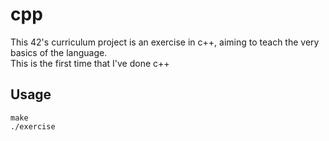 # cpp

This 42's curriculum project is an exercise in c++, aiming to teach the very basics of the language.\
This is the first time that I've done c++

## Usage
```
make
./exercise
```
